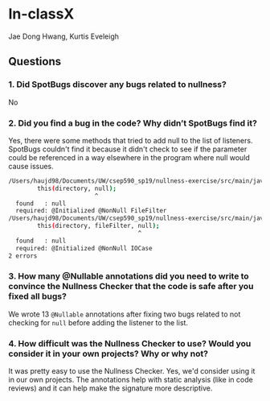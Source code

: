 # In-classX 

Jae Dong Hwang, Kurtis Eveleigh


## Questions

### 1. Did SpotBugs discover any bugs related to nullness? 

No

### 2. Did you find a bug in the code? Why didn’t SpotBugs find it?

Yes, there were some methods that tried to add null to the list of listeners. SpotBugs couldn't find it because it didn't check to see if the parameter could be referenced in a way elsewhere in the program where null would cause issues.

```bash
/Users/haujd98/Documents/UW/csep590_sp19/nullness-exercise/src/main/java/nullness/exercise/FileAlterationObserver.java:173: error: [argument.type.incompatible] incompatible types in argument.
        this(directory, null);
                        ^
  found   : null
  required: @Initialized @NonNull FileFilter
/Users/haujd98/Documents/UW/csep590_sp19/nullness-exercise/src/main/java/nullness/exercise/FileAlterationObserver.java:183: error: [argument.type.incompatible] incompatible types in argument.
        this(directory, fileFilter, null);
                                    ^
  found   : null
  required: @Initialized @NonNull IOCase
2 errors


```

### 3. How many @Nullable annotations did you need to write to convince the Nullness Checker that the code is safe after you fixed all bugs?

We wrote 13 `@Nullable` annotations after fixing two bugs related to not checking for `null` before adding the listener to the list.

### 4. How difficult was the Nullness Checker to use? Would you consider it in your own projects? Why or why not?

It was pretty easy to use the Nullness Checker. Yes, we'd consider using it in our own projects. The annotations help with static analysis (like in code reviews) and it can help make the signature more descriptive.
